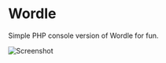 # Wordle

Simple PHP console version of Wordle for fun.

![Screenshot](https://i.imgur.com/xZzyyFl.png)
